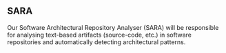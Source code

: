 ## SARA

Our Software Architectural Repository Analyser (SARA) will be responsible for analysing text-based artifacts (source-code, etc.) in software repositories and automatically detecting architectural patterns.
